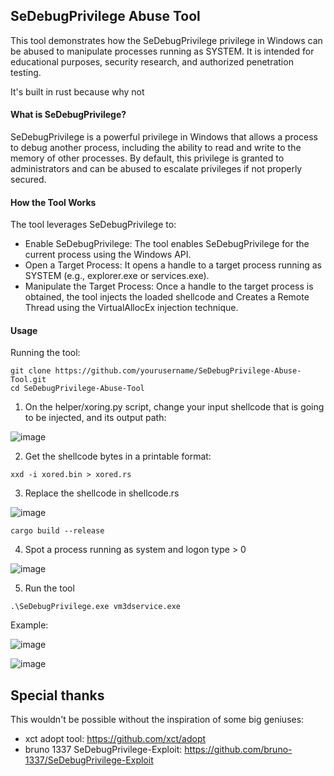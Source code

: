 ## SeDebugPrivilege Abuse Tool

This tool demonstrates how the SeDebugPrivilege privilege in Windows can be abused to manipulate processes running as SYSTEM. It is intended for educational purposes, security research, and authorized penetration testing.

It's built in rust because why not

#### What is SeDebugPrivilege?

SeDebugPrivilege is a powerful privilege in Windows that allows a process to debug another process, including the ability to read and write to the memory of other processes. By default, this privilege is granted to administrators and can be abused to escalate privileges if not properly secured.

#### How the Tool Works

The tool leverages SeDebugPrivilege to:
- Enable SeDebugPrivilege: The tool enables SeDebugPrivilege for the current process using the Windows API.
- Open a Target Process: It opens a handle to a target process running as SYSTEM (e.g., explorer.exe or services.exe).
- Manipulate the Target Process: Once a handle to the target process is obtained, the tool injects the loaded shellcode and Creates a Remote Thread using the VirtualAllocEx injection technique.

#### Usage

Running the tool:

```
git clone https://github.com/yourusername/SeDebugPrivilege-Abuse-Tool.git
cd SeDebugPrivilege-Abuse-Tool
```

1. On the helper/xoring.py script, change your input shellcode that is going to be injected, and its output path:

![image](https://github.com/user-attachments/assets/9decbcc4-d01c-419c-a63a-825da0f421a4)

2. Get the shellcode bytes in a printable format:

```
xxd -i xored.bin > xored.rs
```

3. Replace the shellcode in shellcode.rs

![image](https://github.com/user-attachments/assets/4cd8cfa8-1131-4f11-95c3-be78ed845200)

```
cargo build --release
```

4. Spot a process running as system and logon type > 0

![image](https://github.com/user-attachments/assets/e915674d-2f68-4eda-9b7a-4eb8cc0b3a09)

5. Run the tool

```
.\SeDebugPrivilege.exe vm3dservice.exe
```

Example:

![image](https://github.com/user-attachments/assets/94d92028-142f-4c47-a6be-013f88c0fed0)

![image](https://github.com/user-attachments/assets/658386cc-3d76-44f5-b74a-8697ab72a7bf)

## Special thanks

This wouldn't be possible without the inspiration of some big geniuses:

- xct adopt tool: https://github.com/xct/adopt
- bruno 1337 SeDebugPrivilege-Exploit: https://github.com/bruno-1337/SeDebugPrivilege-Exploit




